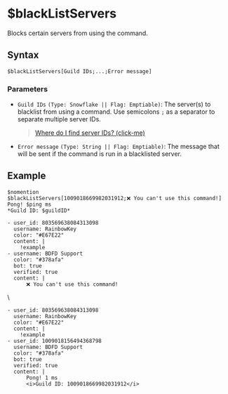 # $blackListServers
Blocks certain servers from using the command.

<style>
.discord-messages {
    margin-top: 1.5rem;
}

.discord-messages > .discord-message:before {
    color: var(--color1);
    background: var(--color3);
    border-radius: 10px;
    padding-left: 1rem;
    padding-right: 1rem;
    margin-left: -1.8rem;
    margin-top: -.9rem;
    width: fit-content;
    transition: .3s;
    z-index: 1000;
}

.discord-messages > .discord-message:before {
    content: 'Discord Server';
}

.discord-messages:first-of-type > .discord-message:before {
    content: 'BDFD Support Server';
}

.discord-messages > .discord-message:hover:before {
    transform: scale(1.025);
    transform: rotate(-2.5deg);
    border-radius: 12.5px;
    transition: .3s;
}
</style>

## Syntax
```
$blackListServers[Guild IDs;...;Error message]
```

### Parameters
- `Guild IDs` `(Type: Snowflake || Flag: Emptiable)`: The server(s) to blacklist from using a command. Use semicolons `;` as a separator to separate multiple server IDs.
   > [Where do I find server IDs? (click-me)](https://support.discord.com/hc/en-us/articles/206346498-Where-can-I-find-my-User-Server-Message-ID-)
- `Error message` `(Type: String || Flag: Emptiable)`: The message that will be sent if the command is run in a blacklisted server.


## Example
```
$nomention
$blackListServers[1009018669982031912;❌ You can't use this command!]
Pong! $ping ms
*Guild ID: $guildID*
```

```discord yaml
- user_id: 803569638084313098
  username: RainbowKey
  color: "#E67E22"
  content: |
    !example
- username: BDFD Support
  color: "#378afa"
  bot: true
  verified: true
  content: |
      ❌ You can't use this command!
```
\

```discord yaml
- user_id: 803569638084313098
  username: RainbowKey
  color: "#E67E22"
  content: |
    !example
- user_id: 1009018156494368798
  username: BDFD Support
  color: "#378afa"
  bot: true
  verified: true
  content: |
      Pong! 1 ms
      <i>Guild ID: 1009018669982031912</i>
```
